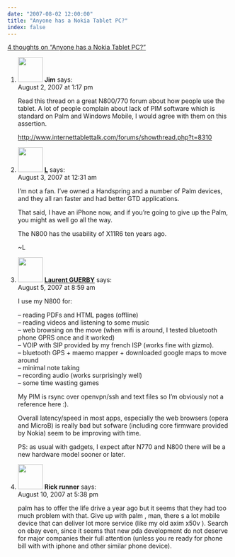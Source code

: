 ```yaml
---
date: "2007-08-02 12:00:00"
title: "Anyone has a Nokia Tablet PC?"
index: false
---
```


[4 thoughts on &ldquo;Anyone has a Nokia Tablet PC?&rdquo;](/lemire/blog/2007/08-02-anyone-has-a-nokia-tablet-pc)

<ol class="comment-list">
<li id="comment-49428" class="comment even thread-even depth-1">
<div class="comment-author vcard">
<img alt src="https://secure.gravatar.com/avatar/?s=56&#038;d=mm&#038;r=g" srcset="https://secure.gravatar.com/avatar/?s=112&#038;d=mm&#038;r=g 2x" class="avatar avatar-56 photo avatar-default" height="56" width="56" decoding="async" /> <b class="fn">Jim</b> <span class="says">says:</span> </div>
<div class="comment-metadata"><time datetime="2007-08-02T13:17:08+00:00">August 2, 2007 at 1:17 pm</time></a> </div>
<div class="comment-content">
<p>Read this thread on a great N800/770 forum about how people use the tablet. A lot of people complain about lack of PIM software which is standard on Palm and Windows Mobile, I would agree with them on this assertion. </p>
<p><a href="http://www.internettablettalk.com/forums/showthread.php?t=8310" rel="nofollow ugc">http://www.internettablettalk.com/forums/showthread.php?t=8310</a></p>
</div>
</li>
<li id="comment-49430" class="comment odd alt thread-odd thread-alt depth-1">
<div class="comment-author vcard">
<img alt src="https://secure.gravatar.com/avatar/c9086f8f93bed7ac7f970558bbd3ec95?s=56&#038;d=mm&#038;r=g" srcset="https://secure.gravatar.com/avatar/c9086f8f93bed7ac7f970558bbd3ec95?s=112&#038;d=mm&#038;r=g 2x" class="avatar avatar-56 photo" height="56" width="56" decoding="async" /> <b class="fn"><a href="http://www.jinsync.com/" class="url" rel="ugc external nofollow">L</a></b> <span class="says">says:</span> </div>
<div class="comment-metadata"><time datetime="2007-08-03T00:31:29+00:00">August 3, 2007 at 12:31 am</time></a> </div>
<div class="comment-content">
<p>I&rsquo;m not a fan. I&rsquo;ve owned a Handspring and a number of Palm devices, and they all ran faster and had better GTD applications.</p>
<p>That said, I have an iPhone now, and if you&rsquo;re going to give up the Palm, you might as well go all the way.</p>
<p>The N800 has the usability of X11R6 ten years ago.</p>
<p>~L</p>
</div>
</li>
<li id="comment-49432" class="comment even thread-even depth-1">
<div class="comment-author vcard">
<img alt src="https://secure.gravatar.com/avatar/1b1088ef8d1aa3939ebc319dd67b6fd4?s=56&#038;d=mm&#038;r=g" srcset="https://secure.gravatar.com/avatar/1b1088ef8d1aa3939ebc319dd67b6fd4?s=112&#038;d=mm&#038;r=g 2x" class="avatar avatar-56 photo" height="56" width="56" loading="lazy" decoding="async" /> <b class="fn"><a href="http://guerby.org/blog/" class="url" rel="ugc external nofollow">Laurent GUERBY</a></b> <span class="says">says:</span> </div>
<div class="comment-metadata"><time datetime="2007-08-05T08:59:18+00:00">August 5, 2007 at 8:59 am</time></a> </div>
<div class="comment-content">
<p>I use my N800 for:</p>
<p>&#8211; reading PDFs and HTML pages (offline)<br/>
&#8211; reading videos and listening to some music<br/>
&#8211; web browsing on the move (when wifi is around, I tested bluetooth phone GPRS once and it worked)<br/>
&#8211; VOIP with SIP provided by my french ISP (works fine with gizmo).<br/>
&#8211; bluetooth GPS + maemo mapper + downloaded google maps to move around<br/>
&#8211; minimal note taking<br/>
&#8211; recording audio (works surprisingly well)<br/>
&#8211; some time wasting games</p>
<p>My PIM is rsync over openvpn/ssh and text files so I&rsquo;m obviously not a reference here :).</p>
<p>Overall latency/speed in most apps, especially the web browsers (opera and MicroB) is really bad but sofware (including core firmware provided by Nokia) seem to be improving with time.</p>
<p>PS: as usual with gadgets, I expect after N770 and N800 there will be a new hardware model sooner or later.</p>
</div>
</li>
<li id="comment-49435" class="comment odd alt thread-odd thread-alt depth-1">
<div class="comment-author vcard">
<img alt src="https://secure.gravatar.com/avatar/?s=56&#038;d=mm&#038;r=g" srcset="https://secure.gravatar.com/avatar/?s=112&#038;d=mm&#038;r=g 2x" class="avatar avatar-56 photo avatar-default" height="56" width="56" loading="lazy" decoding="async" /> <b class="fn">Rick runner</b> <span class="says">says:</span> </div>
<div class="comment-metadata"><time datetime="2007-08-10T17:38:52+00:00">August 10, 2007 at 5:38 pm</time></a> </div>
<div class="comment-content">
<p>palm has to offer the life drive a year ago but it seems that they had too much problem with that. Give up with palm , man, there s a lot mobile device that can deliver lot more service (like my old axim x50v ). Search on ebay even, since it seems that new pda development do not deserve for major companies their full attention (unless you re ready for phone bill with with iphone and other similar phone device).</p>
</div>
</li>
</ol>
